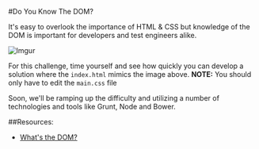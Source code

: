 #Do You Know The DOM?

It's easy to overlook the importance of HTML & CSS but knowledge of the DOM is important for developers and test engineers alike.

![Imgur](http://i.imgur.com/XF7o5mr.png)

For this challenge, time yourself and see how quickly you can develop a solution where the `index.html` mimics the image above. __NOTE:__ You should only have to edit the `main.css` file

Soon, we'll be ramping up the difficulty and utilizing a number of technologies and tools like Grunt, Node and Bower. 

##Resources:
  - [What's the DOM?](https://developer.mozilla.org/en-US/docs/Web/API/Document_Object_Model/Introduction)

